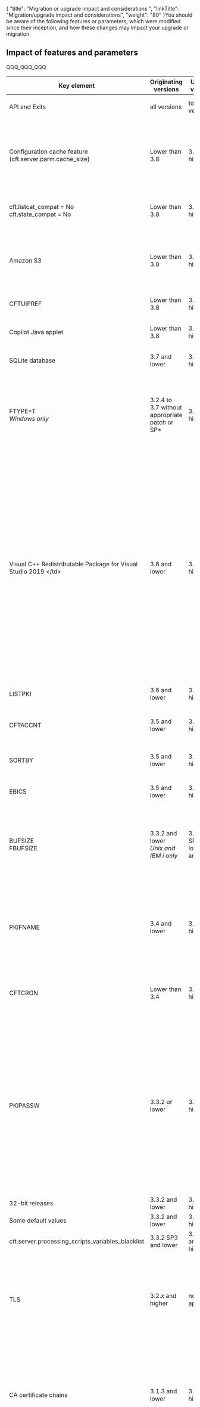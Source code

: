 {
    "title": "Migration or upgrade impact and considerations ",
    "linkTitle": "Migration/upgrade impact and considerations",
    "weight": "80"
}You should be aware of the following features or parameters, which were modified since their inception, and how these changes may impact your upgrade or migration.

## Impact of features and parameters

QQQ\_QQQ\_QQQ


| Key element | Originating versions  | Updated versions  | Description  |
| --- | --- | --- | --- |
| API and Exits  | all versions  | to any version  | You must recompile any API or Exit programs that are used by Transfer CFT.  |
| Configuration cache feature<br/> (cft.server.parm.cache_size) | Lower than 3.8  | 3.8 and higher  | <span id="parmcache"></span>The default value is now 5000 instead of zero, making the cache feature active by default.<br/> This means that updates no longer occur dynamically; you can execute <code>RECONFIG </code>type<code>=PARMCACHE </code>or wait for a cache timeout as defined in <code>cft.server.parm.cache_timeout (60 seconds).</code> |
| cft.listcat_compat = No<br/> cft.state_compat = No | Lower than 3.8  | 3.8 and higher  | Modified the default value for the <code>cft.listcat_compat </code>(lstcompat) and <code> cft.state_compat </code>(stacompat) parameters from YES to NO. |
| Amazon S3  | Lower than 3.8  | 3.8 and higher  | When using Amazon S3, the default setting FACTION=VERIFY is no longer ignored.<br/> If you would like to continue to have the same behavior of overwriting the file, please use FACTION=DELETE. Note, though, that the file is not available during the transfer. |
| CFTUIPREF  | Lower than 3.8  | 3.8 and higher  | After an upgrade you may need to check user privileges for creating filters in the CFTUIPREF object.  |
| Copilot Java applet  | Lower than 3.8  | 3.8 and higher  | The Copilot Java applet was removed from the product. Users are invited to use the Transfer CFT UI or Flow Manager for a graphical UI experience.  |
| SQLite database  | 3.7 and lower  | 3.8 and higher  | The CFTPARM object's PARTFNAM and PKIFNAME fields are obsolete for Windows, UNIX, and HP NonStop. |
| FTYPE=T<br/> *Windows only* | 3.2.4 to 3.7 without appropriate patch or SP*  | 3.8 and higher  | On Windows systems, note the following difference when FTYPE=T.<br/> • For versions 3.2.4 to 3.7 without the patch, an empty line terminated by a 1A character is transmitted.<br/> • Prior to 3.2.4 and for the versions with the SP or patch applied, an empty line terminated by a 1A character is not transmitted.<br/> *3.7 SP1 (patch), 3.3.2 SP8, 3.6 SP3, 3.8 |
| Visual C++ Redistributable Package for Visual Studio 2019 &lt;/td&gt;  | 3.6 and lower  | 3.7 and higher  | Transfer CFT on Windows requires the **Visual C++ Redistributable Package for Visual Studio 2019** for proper functioning. This provides the necessary library files (DLL) for Transfer CFT.<br/> You must install <code>vcredist_x64.exe</code> prior to installing or upgrading Transfer CFT.<br/> **Issue**<br/> If you perform an upgrade without first installing the Redistributable package, the runtime is not imported and Transfer CFT will not operate correctly. The following information displays in the <code>&lt;installdir&gt;/install.log</code> file:<br/> <code>Script stderr:</code> <code>child killed: unknown signal</code> <code> </code> <code>Fail to import RUNTIME data.</code> <code>Problem running post-install step. Installation may not complete correctly</code> <code>Fail to import RUNTIME data.</code> **Corrective action**<br/> • Install the Redistributable package.<br/> • From the <code>cmd </code>console, load the profile.<br/> • Import the runtime data by running the import command to complete the upgrade.<br/> • Check that the script executed correctly. |
| LISTPKI  | 3.6 and lower  | 3.7 and higher  | To use the new LISTPKI format, copy the <code>dspcnf.xml</code> model file from <code>&lt;installdir&gt;/distrib/template/conf</code> to the <code>&lt;runtimedir&gt;/conf.</code>  |
| CFTACCNT  | 3.5 and lower  | 3.6 and higher  | Updated the documentation for the account file in v24 format. Please note the changes in field length as described in the CFTACCNT list. |
| SORTBY  | 3.5 and lower  | 3.6 and higher  | Catalog records are no longer displayed by IDTU. To have the same display as in previous versions, use the SORTBY parameter as follows:<br /> <code>listcat sortby=idtu</code> |
| EBICS  | 3.5 and lower  | 3.6 and higher  | Use the Axway EBICS client. Please refer to the <a href="https://docs.axway.com/bundle/EBICSClient_10_allOS_en_HTML5/page/ebics_client_documentation_home.html">EBICS client documentation</a> for product details. |
| BUFSIZE<br/> FBUFSIZE | 3.3.2 and lower<br/> *Unix and IBM i only* | 3.4, 3.6 SP2 and lower, 3.7 and 3.8 | A BUFSIZE or FBUFSIZE value greater than 32 kiB may lead to Transfer CFT failing to exchange messages between CFTTPRO and CFTTFIL. If you have set a value higher than 32 kiB, please decrease it to 32768.<br/> <blockquote> **Note**<br/> As of 3.6 SP3, 3.8 SP1, and 3.9, the internal value limit is 32768.<br/> </blockquote>  |
| PKIFNAME  | 3.4 and lower  | 3.5 and higher  | You can no longer reference a certificate with the PKIFNAME format (<code>CFTPARM:PKIFNAME=TXT://certificate</code>). Previously, when implementing an integrated PKI, the PKIFNAME parameter could indicate a flat-file database (<code>PKIFNAME=TXT://certificate</code>). If you were using this kind of file and then migrate, you must manually import all certificates into the PKI database. |
| CFTCRON  | Lower than 3.4  | 3.4 and higher  | An upgrade from a version lower than Transfer CFT 3.4 to 3.4 or higher may fail due to an incorrect time syntax because the CFTCRON time syntax is checked when creating or editing a CFTCRON object.  |
| PKIPASSW  | 3.3.2 or lower  | 3.4 and higher  | Removed the PKIPASSW parameter from PKI commands (still available for CFTPARM).<br/> <blockquote> **Note**<br/> In earlier versions of Transfer CFT, the PKIPASSW parameter was used for encryption in the multiple PKI commands. This functionality is now replaced by the UCONF crypto.key_fname parameter.<br/> </blockquote> **Impact**<br/> If you are using PKIEXT to export keys during a manual migration, you must use the same PKIPASSW (CFTPARM object) as was originally used to import the key. Using the same logic, to re-import a key that you extracted using PKIEXT, you require the same CFTPARM <a href="../../c_intro_userinterfaces/command_summary/parameter_intro/pkipassw">PKIPASSW</a>.<br/> For information on exporting keys, please refer to <a href="../../transport_security_start_here/certificates/pkiutil_cli_intro/pkiext">Using PKIEXT</a>. |
| 32-bit releases  | 3.3.2 and lower  | 3.4 and higher  | End of 32-bit version deliveries.  |
| Some default values  | 3.3.2 and lower  | 3.4 and higher  |   |
| cft.server.processing_scripts_variables_blacklist  | 3.3.2 SP3 and lower  | 3.3.2 SP4 and higher  | POSIX Regular Extended expression that defines forbidden characters.  |
| TLS  | 3.2.x and higher  | not applicable | When migrating to 3.2.x or higher, SSL transfers may fail with a DIAGP e105s86 or e75s89 when performing transfers with the versions listed below (with the error occurring on the remote {{< TransferCFT/transfercftname  >}}).<br/> Affected versions:<br/> • All 3.1.3 SP7 and lower<br/> • All 3.0.1 SP3 and lower<br/> On even older versions, we recommend setting the CFTPROT:CONCAT parameter to No. |
| CA certificate chains  | 3.1.3 and lower  | 3.2.2 and higher  | In {{< TransferCFT/transfercftname  >}} 3.1.3 and lower, you can perform a SSL transfer even if the certificate chain is not complete (not signed by a ROOT CA).<br/> **Impact**<br/> In {{< TransferCFT/transfercftname  >}} 3.2.2 and higher, the certificate chain must be complete for a transfer to succeed.<br/> For more information, see <a href="../../troubleshoot_intro/admin_troubleshooting_server/troubleshoot_security#Unknown" >Unknown CA leads to a failed certificate verification</a> |
| PKIPASSW  | 3.1.3 and lower  | 3.3.2 and higher  | When upgrading from 3.1.3 to 3.3.2, first check that the PKIPASSW length value is not greater than 8 characters.<br/> If the value is 8 or less, you can proceed with the upgrade.<br/> If the PKIPASSW value in the CFTPARM command is greater than 8 characters, perform the steps in the solution below.<br/> **Solution**<br/> Prior to migration you must truncate the password on the Transfer CFT 3.1.3:<br/> • Export the CFTPARM.<br /> <code>CFTUTIL cftext type=parm, fout=file_parm.out</code><br/> • Modify the PKIPASSW in the file. For example, if the old value was <code>PKIPASSW=12345678910</code>, replace it with <code>PKIPASSW=12345678.</code><br/> • Reimport:<br /> <code>CFTUTIL config type=input,fname=file_parm.out</code><br/> • Continue the Transfer CFT 3.3.2 upgrade process. |
| Copilot client  | 3.1.3 or lower | 3.2.2 and higher  | The Copilot application changed from a Java applet to a Java Web Start program.<br/> **Impact**<br/> Copilot requires Java 7 or higher. |
| ROOTCID=NONE  | 3.1.3  | 3.2.2 and higher  | Non authentication method was available in 3.1.3 and lower (anonymous TLS connection).<br/> **Impact**<br/> This support has been removed in {{< TransferCFT/transfercftname  >}} 3.2.2 and higher. You must update the ROOTCID parameter. |
| TLS  | 3.1.3 or lower  | 3.2.2 and higher  | To comply with security standards, as of Transfer CFT version 3.2.2 the use of the cipher suites 59, 60, and 61 is restricted to TLS 1.2 exclusively.<br/> **Impact**<br/> This means that if some of your partners use a version of Transfer CFT lower than 3.2.2 that does not support TLS 1.2, and you are using ciphers 59, 60 and 61, which requires TLS 1.2 in version 3.2.2 and higher, you must add another cipher in the cipher list and remove ciphers 59, 60, 61 from the partner's cipher list.<br/> <blockquote> **Note**<br/> You do not have to remove ciphers 59, 60, 61 in the partner cipher list if you apply the Transfer CFT patch 3.0.1 SP11.<br/> </blockquote>  |
| Rotate the log  | 3.0.1 or lower  | 3.1.3 and higher  | Changed the switch log feature behavior.<br/> In version 3.0.1 or lower, there were two files that automatically alternated.<br/> **Impact**<br/> In version 3.1.3 and higher if you want to continue this functionality, you must set the alternate log file's uconf value <code>cft.cftlog.afname</code> to the alternate file path (for example, <code>$CFTRUNTIME/log/cftloga</code>). |
| Demo certificates  | 3.0.1 or lower  | 3.1.2 and higher  | Axway no longer delivers the template certificates used in the Transfer CFT SSL.<br/> **Impact** If you were using the demo certificates, import your proper certificates and replace in the PKI database as the Demo certificates are expired. |
| CFTPARM <br/> key parameter | 2.7.1 or lower  | 3.0.1 and higher  | If you had the CFTPARM key parameter set directly to a value, you must modify this so that key parameter points to an indirection file containing the license key.  |


## Impact of default values

When migrating from 3.3.2 and lower to 3.4 and higher, be aware that some default values are subject to change.

Updated default values of the following parameters to optimize and standardize among platforms.

QQQ\_QQQ\_QQQ

### Default values relating to CFTPARM


| Parameter  | Old default  | New default  |
| --- | --- | --- |
| MAXTRANS | 128 (Win), 256 (os400, unix, vms), 990 (z/OS) | 256 |
| MAXTASK | 1 (Win), 16 (os400, unix, vms), 400 (z/OS) | 8 |
| TRANTASK | 14 (z/OS), 16 (os400, unix, vms), 128 (win) | 3 |
| WAITTASK | 1441 | 10 |
| SSLMTASK | 1 (Win), 16 (os400, unix, vms), 64 (z/OS) | 8 |
| SSLTTASK | 14 (z/OS), 16 (os400, unix, vms), 128 (win) | 3 |
| SSLWTASK | 1441 | 10 |


QQQ\_QQQ\_QQQ

### Default values relating to CFTNET


| Parameter  | Old default  | New default  |
| --- | --- | --- |
| type | x25 | TCP |
| maxcnx | 32 | 384 |


QQQ\_QQQ\_QQQ

### Default values relating to CFTPROT type=PeSIT prof=ANY


| Parameter  | Old default  | New default  |
| --- | --- | --- |
| concat | no | yes |
| multart | no | yes |
| segment | no | yes |
| rpacing | 36 | 32767 |
| spacing | 36 | 32767 |
| rrusize | 4056 | 32750 |
| srusize | 4056 | 32750 |
| disctc | 90 | 60 |
| disctd | 120 | 10 |
| disctr | 45 | 45 |
| discts | 165 | 60 |
| rchkw | 2 | 3 |
| schkw | 2 | 3 |
| rcomp | 10 | 0 |
| scomp | 10 | 0 |
| sserv  | PESIT  | GSIT  |


QQQ\_QQQ\_QQQ

### Default values relating to CFTPROT type=ODETTE


| Object  | Parameter  | Old default  | New default  |
| --- | --- | --- | --- |
| **CFTPROT type=ODETTE**  | tcp  | CFT  | OFTP  |


QQQ\_QQQ\_QQQ

### Default values relating to CFTTCP


| Parameter  | Old default  | New default  |
| --- | --- | --- |
| retryw | 7 | 1 |
| retryn | 6 | 4 |
| retrym | 12 | 12 |
| cnxinout | 2 | 4 |


**Impact**

Check the use in your flows and modify according.
